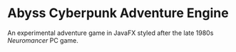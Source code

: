 # Abyss Cyberpunk Adventure Engine
An experimental adventure game in JavaFX styled after the late 1980s *Neuromancer* PC game.
